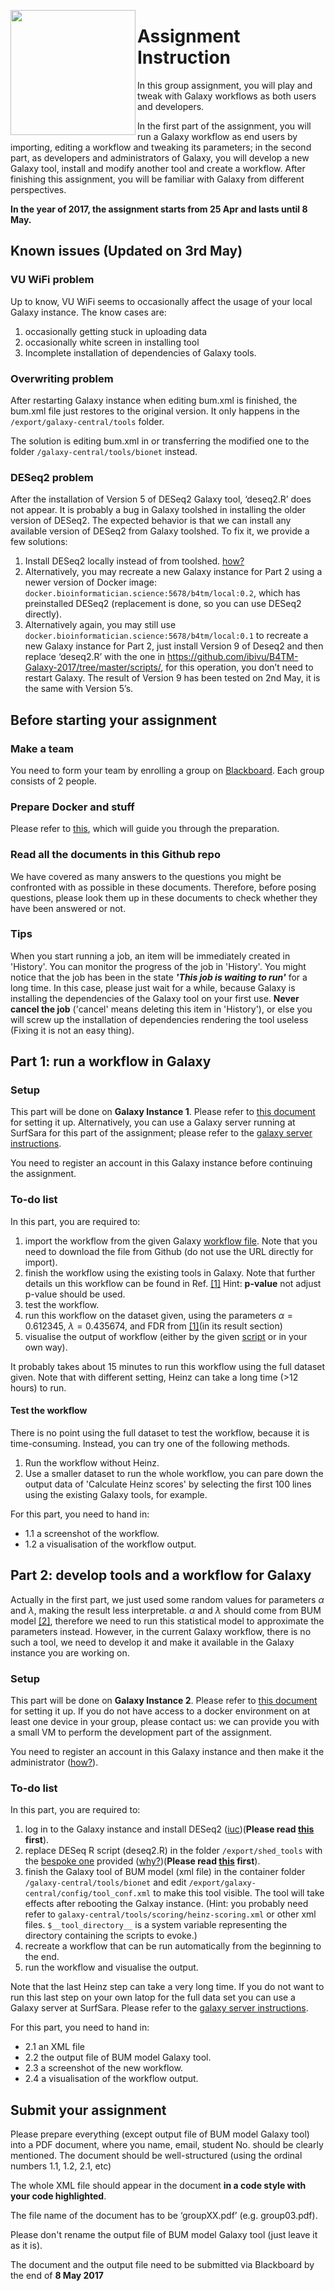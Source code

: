 
<a href="https://galaxyproject.org/"><img src="https://galaxyproject.org/images/galaxy-logos/galaxy_project_logo.jpg" align="left" width="200" ></a>
# Assignment Instruction

In this group assignment, you will play and tweak with Galaxy workflows as both users and developers.

In the first part of the assignment, you will run a Galaxy workflow as end users by importing, editing a workflow and tweaking its parameters; in the second part, as developers and administrators of Galaxy, you will develop a new Galaxy tool, install and modify another tool and create a workflow. After finishing this assignment, you will be familiar with Galaxy from different perspectives.

**In the year of 2017, the assignment starts from 25 Apr and lasts until 8 May.**

## Known issues (Updated on 3rd May)

### VU WiFi problem
Up to know, VU WiFi seems to occasionally affect the usage of your local Galaxy instance. The know cases are:
1. occasionally getting stuck in uploading data
2. occasionally white screen in installing tool
3. Incomplete installation of dependencies of Galaxy tools.

### Overwriting problem
After restarting Galaxy instance when editing bum.xml is finished, the bum.xml file just restores to the original version. It only happens in the `/export/galaxy-central/tools` folder.

The solution is editing bum.xml in or transferring the modified one to the folder `/galaxy-central/tools/bionet` instead.

### DESeq2 problem
After the installation of Version 5 of DESeq2 Galaxy tool, ‘deseq2.R’ does not appear. It is probably a bug in Galaxy toolshed in installing the older version of DESeq2. The expected behavior is that we can install any available version of DESeq2 from Galaxy toolshed. To fix it, we provide a few solutions:
1. Install DESeq2 locally instead of from toolshed. [how?](https://github.com/ibivu/B4TM-Galaxy-2017/blob/master/scripts/README.md#deseq2-a-directory)
2. Alternatively, you may recreate a new Galaxy instance for Part 2 using a newer version of Docker image: `docker.bioinformatician.science:5678/b4tm/local:0.2`, which has preinstalled DESeq2 (replacement is done, so you can use DESeq2 directly).
3. Alternatively again, you may still use `docker.bioinformatician.science:5678/b4tm/local:0.1` to recreate a new Galaxy instance for Part 2, just install Version 9 of Deseq2 and then replace ‘deseq2.R’ with the one in https://github.com/ibivu/B4TM-Galaxy-2017/tree/master/scripts/, for this operation, you don’t need to restart Galaxy. The result of Version 9 has been tested on 2nd May, it is the same with Version 5’s.

## Before starting your assignment

### Make a team

You need to form your team by enrolling a group on [Blackboard](https:://bb.vu.nl). Each group consists of 2 people.

### Prepare Docker and stuff

Please refer to [this](https://github.com/ibivu/B4TM-Galaxy-2017/tree/master/docker), which will guide you through the preparation.

### Read all the documents in this Github repo

We have covered as many answers to the questions you might be confronted with as possible in these documents. Therefore, before posing questions, please look them up in these documents to check whether they have been answered or not.

### Tips

When you start running a job, an item will be immediately created in 'History'. You can monitor the progress of the job in 'History'. You might notice that the job has been in the state ***'This job is waiting to run'*** for a long time. In this case, please just wait for a while, because Galaxy is installing the dependencies of the Galaxy tool on your first use. **Never cancel the job** ('cancel' means deleting this item in 'History'), or else you will screw up the installation of dependencies rendering the tool useless (Fixing it is not an easy thing).

## Part 1: run a workflow in Galaxy

### Setup

This part will be done on **Galaxy Instance 1**. Please refer to [this document](https://github.com/ibivu/B4TM-Galaxy-2017/tree/master/docker) for setting
it up. Alternatively, you can use a Galaxy server running at SurfSara for this part of the assignment; please refer to the [galaxy server instructions](https://github.com/ibivu/B4TM-Galaxy-2017/tree/master/galaxy).

You need to register an account in this Galaxy instance before continuing the assignment.

### To-do list
In this part, you are required to:
1. import the workflow from the given Galaxy [workflow file](https://github.com/ibivu/B4TM-Galaxy-2017/blob/master/scripts/workflow.ga). Note that you need to download the file from Github (do not use the URL directly for import).
2. finish the workflow using the existing tools in Galaxy. Note that further details un this workflow can be found in Ref. [[1]](https://github.com/ibivu/B4TM-Galaxy-2017/blob/master/papers/metaModules.pdf) Hint: **p-value** not adjust p-value should be used.
3. test the workflow.
4. run this workflow on the dataset given, using the parameters $\alpha=0.612345$, $\lambda=0.435674$, and FDR from [[1]](https://github.com/ibivu/B4TM-Galaxy-2017/blob/master/papers/metaModules.pdf)(in its result section)
5. visualise the output of workflow (either by the given [script](https://github.com/ibivu/B4TM-Galaxy-2017/blob/master/scripts/visualization.py) or in your own way).

It probably takes about 15 minutes to run this workflow using the full dataset given. Note that with different setting, Heinz can take a long time (>12 hours) to run.

#### Test the workflow
There is no point using the full dataset to test the workflow, because it is time-consuming. Instead, you can try one of the following methods.
1. Run the workflow without Heinz.
2. Use a smaller dataset to run the whole workflow, you can pare down the output data of 'Calculate Heinz scores' by selecting
the first 100 lines using the existing Galaxy tools, for example.

For this part, you need to hand in:
* 1.1 a screenshot of the workflow.
* 1.2 a visualisation of the workflow output.

## Part 2: develop tools and a workflow for Galaxy

Actually in the first part, we just used some random values for parameters $\alpha$ and $\lambda$, making the result less interpretable. $\alpha$ and $\lambda$ should come from BUM model [[2]](https://github.com/ibivu/B4TM-Galaxy-2017/blob/master/papers/Heinz.pdf), therefore we need to run this statistical model to approximate the parameters instead. However, in the current Galaxy workflow, there is no such a tool, we need to develop it and make it available in the Galaxy instance you are working on.

### Setup

This part will be done on **Galaxy Instance 2**. Please refer to [this document](https://github.com/ibivu/B4TM-Galaxy-2017/tree/master/docker) for setting it up.  If you do not have access to a docker environment on at least one device in your group, please contact us: we can provide you with a small VM to perform the development part of the assignment.


You need to register an account in this Galaxy instance and then make it the administrator ([how?](https://galaxyproject.org/admin/)).

### To-do list

In this part, you are required to:
1. log in to the Galaxy instance and install DESeq2 ([iuc](https://github.com/galaxyproject/tools-iuc))(**Please read [this](#deseq2-problem) first**).
2. replace DESeq R script (deseq2.R) in the folder `/export/shed_tools` with the [bespoke one](https://github.com/ibivu/B4TM-Galaxy-2017/blob/master/scripts/deseq2.R) provided ([why?](https://github.com/ibivu/B4TM-Galaxy-2017/tree/master/scripts))(**Please read [this](#deseq2-problem) first**).
3. finish the Galaxy tool of BUM model (xml file) in the container folder `/galaxy-central/tools/bionet` and edit `/export/galaxy-central/config/tool_conf.xml` to make this tool visible. The tool will take effects after rebooting the Galxay instance. (Hint: you probably need refer to `galaxy-central/tools/scoring/heinz-scoring.xml` or other xml files. `$__tool_directory__` is a system variable representing the directory containing the scripts to evoke.)
4. recreate a workflow that can be run automatically from the beginning to the end.
5. run the workflow and visualise the output.

Note that the last Heinz step can take a very long time. If you do not want to run this last step on your own latop for the full data set you can use a Galaxy server at SurfSara. Please refer to the [galaxy server instructions](https://github.com/ibivu/B4TM-Galaxy-2017/tree/master/galaxy).



For this part, you need to hand in:
* 2.1 an XML file
* 2.2 the output file of BUM model Galaxy tool.
* 2.3 a screenshot of the new workflow.
* 2.4 a visualisation of the workflow output.


## Submit your assignment

Please prepare everything (except output file of BUM model Galaxy tool) into a PDF document, where you name, email, student No. should be clearly mentioned. The document should be well-structured (using the ordinal numbers 1.1, 1.2, 2.1, etc)

The whole XML file should appear in the document **in a code style with your code highlighted**.

The file name of the document has to be ‘groupXX.pdf’ (e.g. group03.pdf).

Please don't rename the output file of BUM model Galaxy tool (just leave it as it is).

The document and the output file need to be submitted via Blackboard by the end of **8 May 2017**
